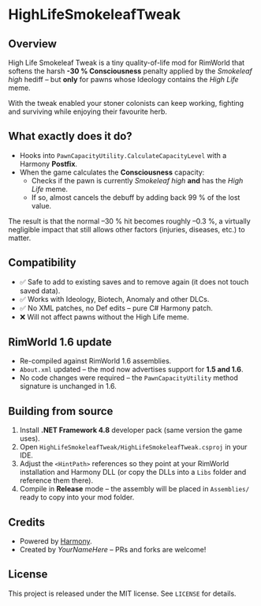 # HighLifeSmokeleafTweak

## Overview
High Life Smokeleaf Tweak is a tiny quality-of-life mod for RimWorld that softens the harsh **-30 % Consciousness** penalty applied by the *Smokeleaf high* hediff – but **only** for pawns whose Ideology contains the *High Life* meme.

With the tweak enabled your stoner colonists can keep working, fighting and surviving while enjoying their favourite herb.

## What exactly does it do?
* Hooks into `PawnCapacityUtility.CalculateCapacityLevel` with a Harmony **Postfix**.
* When the game calculates the **Consciousness** capacity:
  * Checks if the pawn is currently *Smokeleaf high* **and** has the *High Life* meme.
  * If so, almost cancels the debuff by adding back 99 % of the lost value.

The result is that the normal –30 % hit becomes roughly –0.3 %, a virtually negligible impact that still allows other factors (injuries, diseases, etc.) to matter.

## Compatibility
* ✅ Safe to add to existing saves and to remove again (it does not touch saved data).
* ✅ Works with Ideology, Biotech, Anomaly and other DLCs.
* ✅ No XML patches, no Def edits – pure C# Harmony patch.
* ❌ Will not affect pawns without the High Life meme.

## RimWorld 1.6 update
* Re-compiled against RimWorld 1.6 assemblies.
* `About.xml` updated – the mod now advertises support for **1.5 and 1.6**.
* No code changes were required – the `PawnCapacityUtility` method signature is unchanged in 1.6.

## Building from source
1. Install **.NET Framework 4.8** developer pack (same version the game uses).
2. Open `HighLifeSmokeleafTweak/HighLifeSmokeleafTweak.csproj` in your IDE.
3. Adjust the `<HintPath>` references so they point at your RimWorld installation and Harmony DLL (or copy the DLLs into a `Libs` folder and reference them there).
4. Compile in **Release** mode – the assembly will be placed in `Assemblies/` ready to copy into your mod folder.

## Credits
* Powered by [Harmony](https://harmony.pardeike.net/).
* Created by *YourNameHere* – PRs and forks are welcome!

## License
This project is released under the MIT license. See `LICENSE` for details.